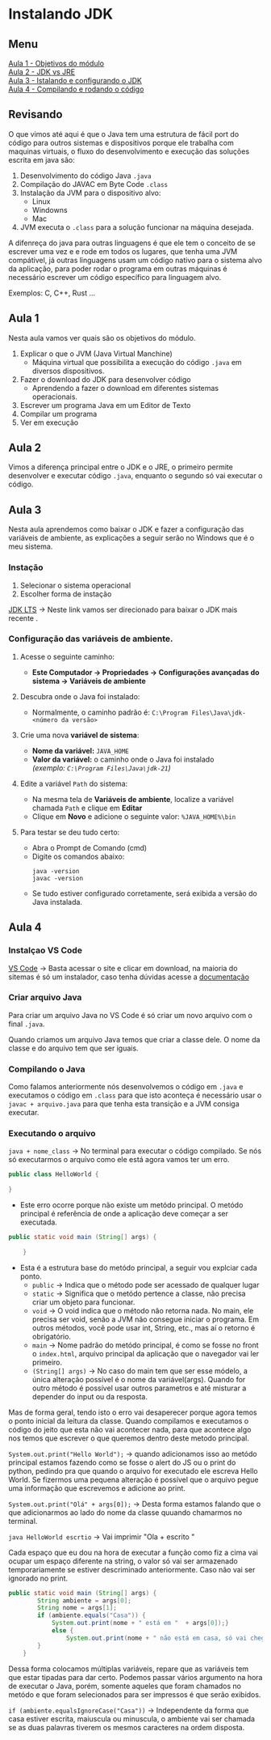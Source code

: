 # Instalando JDK

## Menu
[Aula 1 - Objetivos do módulo](#aula-1)  
[Aula 2 - JDK vs JRE](#aula-2)  
[Aula 3 - Istalando e configurando o JDK](#aula-3)  
[Aula 4 - Compilando e rodando o código](#aula-4)

## Revisando
O que vimos até aqui é que o Java tem uma estrutura de fácil port do código para outros sistemas e dispositivos porque ele trabalha com maquinas virtuais, o fluxo do desenvolvimento e execução das soluções escrita em java são:
1. Desenvolvimento do código Java `.java`
2. Compilação do JAVAC em Byte Code `.class`
3. Instalação da JVM para o dispositivo alvo:
    * Linux
    * Windowns
    * Mac
4. JVM executa o `.class` para a solução funcionar na máquina desejada.

A difenreça do java para outras linguagens é que ele tem o conceito de se escrever uma vez e e rode em todos os lugares, que tenha uma JVM compátivel, já outras linguagens usam um código nativo para o sistema alvo da aplicação, para poder rodar o programa em outras máquinas é necessário escrever um código específico para linguagem alvo.

Exemplos: C, C++, Rust ... 



## Aula 1
Nesta aula vamos ver quais são os objetivos do módulo.

1. Explicar o que o JVM (Java Virtual Manchine) 
    * Máquina virtual que possibilita a execução do código `.java` em diversos dispositivos.
2. Fazer o download do JDK para desenvolver código
    * Aprendendo a fazer o download em diferentes sistemas operacionais.
3. Escrever um programa Java em um Editor de Texto
4. Compilar um programa 
5. Ver em execução

## Aula 2 
Vimos a diferença principal entre o JDK e o JRE, o primeiro permite desenvolver e executar código `.java`, enquanto o segundo só vai executar o código.

## Aula 3
Nesta aula aprendemos como baixar o JDK e fazer a configuração das variáveis de ambiente, as explicações a seguir serâo no Windows que é o meu sistema.

### Instação
1. Selecionar o sistema operacional
2. Escolher forma de instação

[JDK LTS](https://www.oracle.com/br/java/technologies/downloads/#jdk21-windows)
-> Neste link vamos ser direcionado para baixar o JDK mais recente .

### Configuração das variáveis de ambiente.

1. Acesse o seguinte caminho:
   - **Este Computador → Propriedades → Configurações avançadas do sistema → Variáveis de ambiente**

2. Descubra onde o Java foi instalado:
   - Normalmente, o caminho padrão é: `C:\Program Files\Java\jdk-<número da versão>`

3. Crie uma nova **variável de sistema**:
   - **Nome da variável:** `JAVA_HOME`
   - **Valor da variável:** o caminho onde o Java foi instalado  
     *(exemplo: `C:\Program Files\Java\jdk-21`)*

4. Edite a variável `Path` do sistema:
   - Na mesma tela de **Variáveis de ambiente**, localize a variável chamada `Path` e clique em **Editar**
   - Clique em **Novo** e adicione o seguinte valor: `%JAVA_HOME%\bin`

5. Para testar se deu tudo certo:
   - Abra o Prompt de Comando (cmd)
   - Digite os comandos abaixo:
     ```
     java -version
     javac -version
     ```
   - Se tudo estiver configurado corretamente, será exibida a versão do Java instalada.

## Aula 4

### Instalçao VS Code
[VS Code](https://code.visualstudio.com/) -> Basta acessar o site e clicar em download, na maioria do sitemas é só um instalador, caso tenha dúvidas acesse a [documentação](https://code.visualstudio.com/docs)

### Criar arquivo Java
Para criar um arquivo Java no VS Code é só criar um novo arquivo com o final `.java`.

Quando criamos um arquivo Java temos que criar a classe dele. O nome da classe e do arquivo tem que ser iguais.

### Compilando o Java
Como falamos anteriormente nós desenvolvemos o código em `.java` e executamos o código em `.class` para que isto aconteça é necessário usar o `javac + arquivo.java` para que tenha esta transição e a JVM consiga executar.

### Executando o arquivo
`java + nome_class` -> No terminal para executar o código compilado.
Se nós só executarmos o arquivo como ele está agora vamos ter um erro. 
```Java
public class HelloWorld {
    
}
```
* Este erro ocorre porque não existe um metódo principal. O metódo principal é referência de onde a aplicação deve começar a ser executada.
```Java
public static void main (String[] args) {
        
    }
```
* Esta é a estrutura base do metódo principal, a seguir vou explciar cada ponto.
    * `public` -> Indica que o método pode ser acessado de qualquer lugar
    * `static` -> Significa que o metódo pertence a classe, não precisa criar um objeto para funcionar. 
    * `void` -> O void indica que o método não retorna nada. No main, ele precisa ser void, senão a JVM não consegue iniciar o programa. Em outros métodos, você pode usar int, String, etc., mas aí o retorno é obrigatório.
    * `main` -> Nome padrão do metódo principal, é como se fosse no front o `index.html`, arquivo principal da aplicação que o navegador vai ler primeiro.
    * `(String[] args)` -> No caso do main tem que ser esse módelo, a única alteração possível é o nome da variável(args). Quando for outro método é possível usar outros parametros e até misturar a depender do input ou da resposta. 

Mas de forma geral, tendo isto o erro vai desaperecer porque agora temos o ponto inicial da leitura da classe. Quando compilamos e executamos o código do jeito que esta não vai acontecer nada, para que acontece algo nos temos que escrever o que queremos dentro deste metodo principal.

`System.out.print("Hello World");` ->  quando adicionamos isso ao metódo principal estamos fazendo como se fosse o alert do JS ou o print do python, pedindo pra que quando o arquivo for executado ele escreva Hello World. Se fizermos uma pequena alteração é possível que o arquivo pegue uma informação que escrevemos e adicione ao print.

`System.out.print("Olá" + args[0]);` -> Desta forma estamos falando que o que adicionarmos ao lado do nome da classe quuando chamarmos no terminal.

`java HelloWorld escrtio` -> Vai imprimir "Ola + escrito "

Cada espaço que eu dou na hora de executar a função como fiz a cima vai ocupar um espaço diferente na string, o valor só vai ser armazenado temporariamente se estiver descriminado anteriormente. Caso não vai ser ignorado no print. 

```Java
public static void main (String[] args) {
        String ambiente = args[0];
        String nome = args[1];
        if (ambiente.equals("Casa")) {
            System.out.print(nome + " está em "  + args[0]);}
            else {
                System.out.print(nome + " não está em casa, só vai chegar mais tarde da " + args[0]);
        }
    }
```

Dessa forma colocamos múltiplas variáveis, repare que as variáveis tem que estar tipadas para dar certo. Podemos passar vários argumento na hora de executar o Java, porém, somente aqueles que foram chamados no metódo e que foram selecionados para ser impressos é que serão exibidos.

`if (ambiente.equalsIgnoreCase("Casa"))` -> Independente da forma que casa estiver escrita, maiuscula ou minuscula, o ambiente vai ser chamada se as duas palavras tiverem os mesmos caracteres na ordem disposta. 